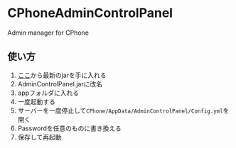# CPhoneAdminControlPanel
Admin manager for CPhone  
  
## 使い方
1. [ここ](https://github.com/CoSSeDevelopmentTeam/CPhoneAdminControlPanel/releases)から最新のjarを手に入れる  
2. AdminControlPanel.jarに改名  
3. appフォルダに入れる  
4. 一度起動する  
5. サーバーを一度停止して```CPhone/AppData/AdminControlPanel/Config.yml```を開く  
6. Passwordを任意のものに書き換える  
7. 保存して再起動    
